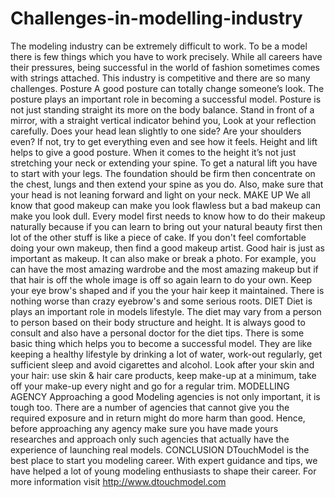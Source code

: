 # Challenges-in-modelling-industry
The modeling industry can be extremely difficult to work. To be a model there is few things which you have to work precisely. While all careers have their pressures, being successful in the world of fashion sometimes comes with strings attached. This industry is competitive and there are so many challenges.  Posture A good posture can totally change someone’s look. The posture plays an important role in becoming a successful model. Posture is not just standing straight its more on the body balance. Stand in front of a mirror, with a straight vertical indicator behind you, Look at your reflection carefully. Does your head lean slightly to one side? Are your shoulders even? If not, try to get everything even and see how it feels. Height and lift helps to give a good posture. When it comes to the height it’s not just stretching your neck or extending your spine. To get a natural lift you have to start with your legs. The foundation should be firm then concentrate on the chest, lungs and then extend your spine as you do. Also, make sure that your head is not leaning forward and light on your neck.  MAKE UP We all know that good makeup can make you look flawless but a bad makeup can make you look dull. Every model first needs to know how to do their makeup naturally because if you can learn to bring out your natural beauty first then lot of the other stuff is like a piece of cake. If you don't feel comfortable doing your own makeup, then find a good makeup artist. Good hair is just as important as makeup. It can also make or break a photo. For example, you can have the most amazing wardrobe and the most amazing makeup but if that hair is off the whole image is off so again learn to do your own. Keep your eye brow's shaped and if you the your hair keep it maintained. There is nothing worse than crazy eyebrow's and some serious roots.   DIET  Diet is plays an important role in models lifestyle. The diet may vary from a person to person based on their body structure and height. It is always good to consult and also have a personal doctor for the diet tips. There is some basic thing which helps you to become a successful model. They are like keeping a healthy lifestyle by drinking a lot of water, work-out regularly, get sufficient sleep and avoid cigarettes and alcohol. Look after your skin and your hair: use skin &amp; hair care products, keep make-up at a minimum, take off your make-up every night and go for a regular trim.  MODELLING AGENCY  Approaching a good Modeling agencies is not only important, it is tough too. There are a number of agencies that cannot give you the required exposure and in return might do more harm than good. Hence, before approaching any agency make sure you have made yours researches and approach only such agencies that actually have the experience of launching real models.  CONCLUSION DTouchModel is the best place to start you modeling career. With expert guidance and tips, we have helped a lot of young modeling enthusiasts to shape their career. For more information visit http://www.dtouchmodel.com 
